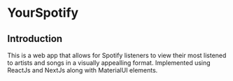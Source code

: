 # YourSpotify

## Introduction
This is a web app that allows for Spotify listeners to view their most listened to artists and songs in a visually appealling format. Implemented using ReactJs and NextJs along with MaterialUI elements.
